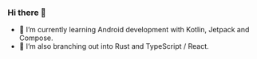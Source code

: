 ### Hi there 👋

- 🌱 I’m currently learning Android development with Kotlin, Jetpack and Compose. 
- 👯 I’m also branching out into Rust and TypeScript / React.

<!--
**mspath/mspath** is a ✨ _special_ ✨ repository because its `README.md` (this file) appears on your GitHub profile.

Here are some ideas to get you started:

- 🔭 I’m currently working on ...
- 🌱 I’m currently learning ...
- 👯 I’m looking to collaborate on ...
- 🤔 I’m looking for help with ...
- 💬 Ask me about ...
- 📫 How to reach me: ...
- 😄 Pronouns: ...
- ⚡ Fun fact: ...
-->
